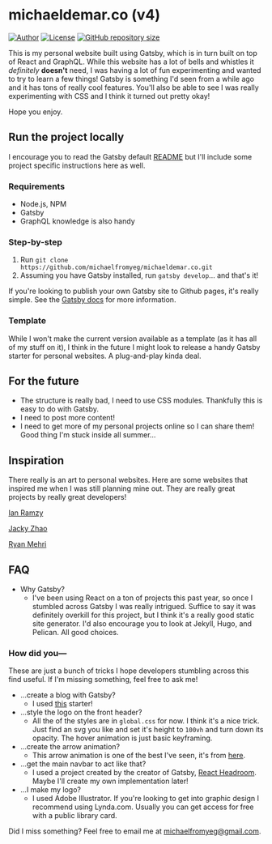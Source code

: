 # michaeldemar.co (v4)

[![Author](https://img.shields.io/badge/Author-michaelfromyeg-brightgreen.svg)](https://michaeldemar.co)
[![License](https://img.shields.io/badge/License-MIT-yellow.svg)](https://michaeldemar.co)
[![GitHub repository size](https://img.shields.io/github/repo-size/michaelfromyeg/michaelfromyeg.github.io.svg)](https://michaeldemar.co)

This is my personal website built using Gatsby, which is in turn built on top of React and GraphQL. While this website has a lot of bells and whistles it *definitely* **doesn't** need, I was having a lot of fun experimenting and wanted to try to learn a few things! Gatsby is something I'd seen from a while ago and it has tons of really cool features. You'll also be able to see I was really experimenting with CSS and I think it turned out pretty okay!

Hope you enjoy.

## Run the project locally

I encourage you to read the Gatsby default [README](https://github.com/michaelfromyeg/michaeldemar.co/tree/master/blog) but I'll include some project specific instructions here as well.

### Requirements

- Node.js, NPM
- Gatsby
- GraphQL knowledge is also handy

### Step-by-step

1. Run `git clone https://github.com/michaelfromyeg/michaeldemar.co.git`
2. Assuming you have Gatsby installed, run `gatsby develop`... and that's it!

If you're looking to publish your own Gatsby site to Github pages, it's really simple. See the [Gatsby docs](https://www.gatsbyjs.org/docs/how-gatsby-works-with-github-pages/) for more information.

### Template

While I won't make the current version available as a template (as it has all of my stuff on it), I think in the future I might look to release a handy Gatsby starter for personal websites. A plug-and-play kinda deal.

## For the future

- The structure is really bad, I need to use CSS modules. Thankfully this is easy to do with Gatsby.
- I need to post more content!
- I need to get more of my personal projects online so I can share them! Good thing I'm stuck inside all summer...

## Inspiration

There really is an art to personal websites. Here are some websites that inspired me when I was still planning mine out. They are really great projects by really great developers!

[Ian Ramzy](https://ianramzy.com/)

[Jacky Zhao](https://jzhao.xyz/)

[Ryan Mehri](https://ryanmehri.tech/)

## FAQ

- Why Gatsby?
  - I've been using React on a ton of projects this past year, so once I stumbled across Gatsby I was really intrigued. Suffice to say it was definitely overkill for this project, but I think it's a really good static site generator. I'd also encourage you to look at Jekyll, Hugo, and Pelican. All good choices.

### How did you—

These are just a bunch of tricks I hope developers stumbling across this find useful. If I'm missing something, feel free to ask me!

- ...create a blog with Gatsby?
  - I used [this](https://github.com/gatsbyjs/gatsby-starter-blog) starter!
- ...style the logo on the front header?
  - All the of the styles are in `global.css` for now. I think it's a nice trick. Just find an svg you like and set it's height to `100vh` and turn down its opacity. The hover animation is just basic keyframing.
- ...create the arrow animation?
  - This arrow animation is one of the best I've seen, it's from [here](https://freefrontend.com/css-arrows/).
- ...get the main navbar to act like that?
  - I used a project created by the creator of Gatsby, [React Headroom](https://www.npmjs.com/package/react-headroom). Maybe I'll create my own implementation later!
- ...I make my logo?
  - I used Adobe Illustrator. If you're looking to get into graphic design I recommend using Lynda.com. Usually you can get access for free with a public library card.

Did I miss something? Feel free to email me at michaelfromyeg@gmail.com.

